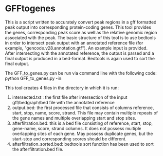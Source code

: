 # GFFtogenes
This is a script written to accurately convert peak regions in a gff formatted peak output into corresponding protein-coding genes. 
This tool provides the genes, corresponding peak score as well as the relative genomic region associated with the peak.
The basic structure of this tool is to use bedtools in order to intersect peak output with an annotated reference file (for example, "gencode.v28.annotation.gtf"). An example input is provided.
After intersecting with the annotated reference, the output is parsed and a final output is produced in a bed-format. Bedtools is again used to sort the final output.


The GFF_to_genes.py can be run via command line with the following code:
 python GFF_to_genes.py -in <path to input file>

This tool creates 4 files in the directory in which it is run:
1. intersected.txt : the first file after intersection of the input gff/bedgraph/bed file with the annotated reference
2. output.bed: the first processed file that consists of columns reference, start, stop, name, score, strand. This file may contain multiple repeats of the gene names and multiple overlapping start and stop sites.
3. afterfiltration.bed: this is a bed file consisting of reference, start, stop, gene-name, score, strand columns. It does not possess multiple overlapping sites of each gene. May possess duplicate genes, but the start-stop and corresponding scores should be different.
4. afterfiltration_sorted.bed: bedtools sort function has been used to sort the afterfiltration.bed file.

